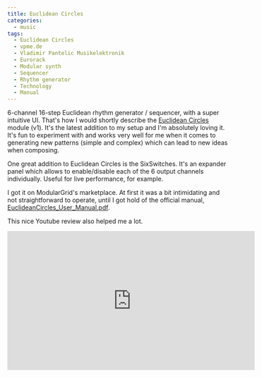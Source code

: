 ```yaml
---
title: Euclidean Circles
categories:
  - music
tags:
  - Euclidean Circles
  - vpme.de
  - Vladimir Pantelic Musikelektronik
  - Eurorack
  - Modular synth
  - Sequencer
  - Rhythm generator
  - Technology
  - Manual
---
```


6-channel 16-step Euclidean rhythm generator / sequencer, with a super intuitive UI. That's how I would shortly describe the <a href="https://vpme.de/euclidean-circles/" target="_blank" alt="Euclidean Circles">Euclidean Circles</a> module (v1). It's the latest addition to my setup and I'm absolutely loving it. It's fun to experiment with and works very well for me when it comes to generating new patterns (simple and complex) which can lead to new ideas when composing.

One great addition to Euclidean Circles is the SixSwitches. It's an expander panel which allows to enable/disable each of the 6 output channels individually. Useful for live performance, for example.

I got it on ModularGrid's marketplace. At first it was a bit intimidating and not straightforward to operate, until I got hold of the official manual, <a href="/pdfs/manuals-sheets/EuclideanCircles_User_Manual.pdf" target="_blank" alt="Euclidean Circles v1 manual">EuclideanCircles_User_Manual.pdf</a>.

This nice Youtube review also helped me a lot.

<iframe width="560" height="315" src="https://www.youtube.com/embed/Bz_R4S-Ktbw" frameborder="0" allow="accelerometer; autoplay; clipboard-write; encrypted-media; gyroscope; picture-in-picture" allowfullscreen class="align-center"></iframe>
